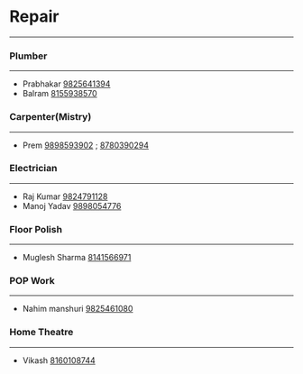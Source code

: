 # Repair 
---
### Plumber
----
- Prabhakar [9825641394](tel:9825641394)
- Balram [8155938570](tel:8155938570)

### Carpenter(Mistry)
----
- Prem [9898593902](tel:9898593902) ; [8780390294](tel:8780390264)

### Electrician 
----
- Raj Kumar [9824791128](tel:9824791128)
- Manoj Yadav [9898054776](tel:9898054776)

### Floor Polish
----
- Muglesh Sharma [8141566971](tel:8141566971)

### POP Work
----
- Nahim manshuri [9825461080](tel:9825461080)

### Home Theatre 
----
- Vikash [8160108744](tel:8160108744)
